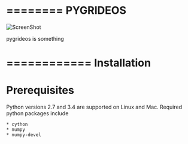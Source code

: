 ========
PYGRIDEOS
========

![ScreenShot](https://github.com/quintusdias/pyhdfeos/blob/issue37/docs/source/misr.png)

pygrideos is something


============
Installation
============

Prerequisites
=============
Python versions 2.7 and 3.4 are supported on Linux and Mac.  Required python
packages include

    * cython
    * numpy
    * numpy-devel
